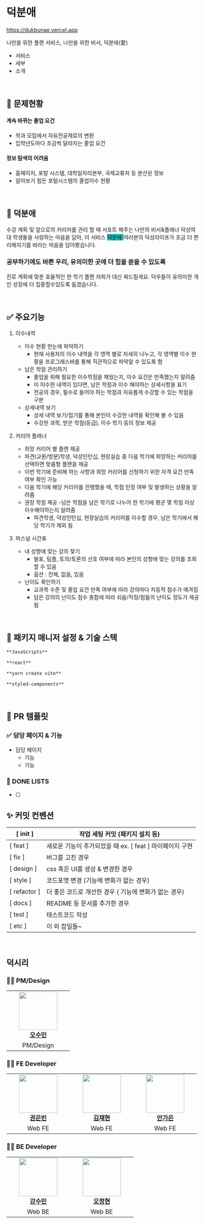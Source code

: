 # 덕분애

https://dukbunae.vercel.app

나만을 위한 플랜 서비스, 나만을 위한 비서, 덕분애(愛)

- 서비스
- 세부
- 소개

<br/>

## 🤔 문제현황

#### 계속 바뀌는 졸업 요건
- 학과 모집에서 자유전공제로의 변환
- 입학년도마다 조금씩 달라지는 졸업 요건

#### 정보 탐색의 어려움
- 홈페이지, 포탈 시스템, 대학일자리본부, 국제교류처 등 분산된 정보
- 알아보기 힘든 포털시스템의 졸업이수 현황
<br/>

## 🌟 덕분애
수강 계획 및 앞으로의 커리어를 관리 할 때 서포트 해주는 나만의 비서&플래너
덕성여대 학생들을 사랑하는 마음을 담아, 이 서비스 <span style="background-color:#22BCBC"> 덕분애 </span> 여러분의 덕성라이프가 
조금 더 편리해지기를 바라는 마음을 담아봤습니다.

### 공부하기에도 바쁜 우리, 유의미한 곳에 더 힘을 쏟을 수 있도록
진로 계획에 맞춘 효율적인 한 학기 플랜 저희가 대신 짜드릴게요.
덕우들이 유의미한 개인 성장에 더 집중할수있도록 돕겠습니다.

<br/>

## ✅ 주요기능

1. 이수내역
   - 이수 현황 한눈에 파악하기
     - 현재 사용자의 이수 내역을 각 영역 별로 자세히 나누고, 
       각 영역별 이수 현황을 프로그래스바를 통해 직관적으로 파악알 수 있도록 함
   - 남은 학점 관리하기
     - 졸업을 위해 필요한 이수학점을 채웠는지, 이수 요건은 만족했는지 알려줌 
     - 미 이수한 내역이 있다면, 남은 학점과 이수 해야하는 상세사항을 표기
     - 전공의 경우, 필수로 들어야 하는 학점과 자유롭게 수강할 수 있는 학점을 구분
   - 상세내역 보기
     - 상세 내역 보기/접기를 통해 본인이 수강한 내역을 확인해 볼 수 있음
     - 수강한 과목, 받은 학점(등급), 이수 학기 등의 정보 제공
2. 커리어 플래너
    - 희망 커리어 별 플랜 제공 
     - 파견(교환/방문)학생, 덕성인턴십, 현장실습 중 다음 학기에 희망하는 커리어를 선택하면 맞춤형 플랜을 제공
     - 이번 학기에 준비해 하는 사항과 희망 커리어를 신청하기 위한 자격 요건 만족 여부 확인 가능
     - 다음 학기에 해당 커리어를 진행했을 때, 학점 인정 여부 및 발생하는 상황을 알려줌
   - 권장 학점 제공
     -남은 학점을 남은 학기로 나누어 한 학기에 평균 몇 학점 이상 이수해야하는지 알려줌
     - 파견학생, 덕성인턴십, 현장실습의 커리어를 이수할 경우, 남은 학기에서 해당 학기가 제외 됨 

3. 퍼스널 시간표
    - 내 성향에 맞는 강의 찾기
      - 발표, 팀플, 토의/토론의 선호 여부에 따라 본인의 성향에 맞는 강의를 조회 할 수 있음
      - 옵션 : 전체, 없음, 있음
    - 난이도 확인하기
      - 교과목 수준 및 졸업 요건 만족 여부에 따라 강의마다 차등적 점수가 매겨짐
      - 담은 강의의 난이도 점수 총합에 따라 쉬움/적정/힘듦의 난이도 정도가 제공됨


<br/>

## 👻 패키지 매니저 설정 & 기술 스택

`**JavaScripts**`

`**react**`

`**yarn create vite**`

`**styled-components**`

<br/>

## 💞 PR 템플릿 

  ### ✅ 담당 페이지 & 기능

   - 담당 페이지
	  - 기능
	  - 기능

  ### 📝 DONE LISTS

   - [ ]


## ✨ 커밋 컨벤션
| [ init ]  | 작업 세팅 커밋 (패키지 설치 등) |
| --- | --- |
| [ feat ]  | 새로운 기능이 추가되었을 때 ex. [ feat ] 마이페이지 구현 |
| [ fix ]  | 버그를 고친 경우 |
| [ design ]  | css 혹은 UI를 생성 & 변경한 경우 |
| [ style ]  | 코드포맷 변경 (기능에 변화가 없는 경우) |
| [ refactor ]  | 더 좋은 코드로 개선한 경우 ( 기능에 변화가 없는 경우)  |
| [ docs ]  | README 등 문서를 추가한 경우 |
| [ test ]  | 테스트코드 작성 |
| [ etc ]  | 이 외 잡일들~ |

<br/>

## 덕시리

### 👨‍💻 PM/Design
<table>
    <tr align="center">
        <td style="min-width: 150px;">
            <a href="https://github.com/">
              <img src={} width="100">
              <br />
              <b>오수민</b>
            </a> 
        </td>
    </tr>
    <tr align="center">
        <td>
            PM/Design
        </td>
    </tr>
</table>

### 👨‍💻 FE Developer

<table>
    <tr align="center">
        <td style="min-width: 150px;">
            <a href="https://github.com/eunbeann">
              <img src="https://github.com/eunbeann.png" width="100">
              <br />
              <b>권은빈</b>
            </a> 
        </td>
        <td style="min-width: 150px;">
            <a href="https://github.com/imddoy">
              <img src='https://github.com/2023-CodewithDuksung/2023-CodeWithDS-12/assets/65286685/d5c8cbfb-7931-49bf-a34b-a952fdabf3e6' width="100">
              <br />
              <b>김채현</b>
            </a> 
        </td>
        <td style="min-width: 150px;">
            <a href="https://github.com/dksrkn">
              <img src="https://github.com/2023-CodewithDuksung/2023-CodeWithDS-12/assets/65286685/295ff216-f764-4239-b545-39bea24c515a" width="100">
              <br />
              <b>안가은</b>
            </a>
        </td>
    </tr>
    <tr align="center">
        <td>
            Web FE
        </td>
        <td>
            Web FE
        </td>
        <td>
            Web FE
        </td>
    </tr>
</table>

### 👨‍💻 BE Developer

<table>
    <tr align="center">
        <td style="min-width: 150px;">
            <a href="https://github.com/eeeebul">
              <img src="https://github.com/eeeebul.png" width="100">
              <br />
              <b>강수민</b>
            </a> 
        </td>
        <td style="min-width: 150px;">
            <a href="https://github.com/Ohjunghh">
              <img src='https://github.com/Ohjunghh.png' width="100">
              <br />
              <b>오정현</b>
            </a> 
        </td>
    </tr>
    <tr align="center">
        <td>
            Web BE
        </td>
        <td>
            Web BE
        </td>
    </tr>
</table>
<br/>

